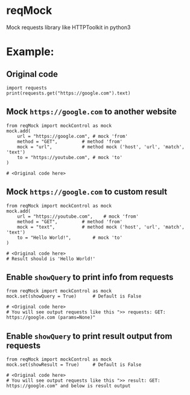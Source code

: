 # reqMock
Mock requests library like HTTPToolkit in python3

# Example:
## Original code
```python3
import requests
print(requests.get("https://google.com").text)
```

## Mock `https://google.com` to another website
```python3
from reqMock import mockControl as mock
mock.add(
	url = "https://google.com",	# mock 'from'
	method = "GET",			# method 'from'
	mock = "url",			# method mock ('host', 'url', 'match', 'text')
	to = "https://youtube.com",	# mock 'to'
)

# <Original code here>
```

## Mock `https://google.com` to custom result
```python3
from reqMock import mockControl as mock
mock.add(
	url = "https://youtube.com",	# mock 'from'
	method = "GET",			# method 'from'
	mock = "text",			# method mock ('host', 'url', 'match', 'text')
	to = "Hello World!",		# mock 'to'
)

# <Original code here>
# Result should is 'Hello World!'
```

## Enable `showQuery` to print info from requests
```python3
from reqMock import mockControl as mock
mock.set(showQuery = True)		# Default is False

# <Original code here>
# You will see output requests like this ">> requests: GET: https://google.com (params=None)"
```

## Enable `showQuery` to print result output from requests
```python3
from reqMock import mockControl as mock
mock.set(showResult = True)		# Default is False

# <Original code here>
# You will see output requests like this ">> result: GET: https://google.com" and below is result output
```

